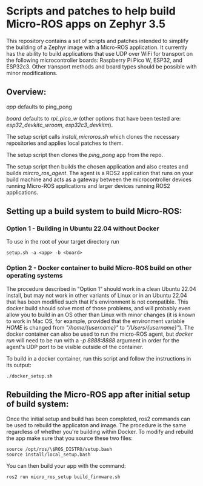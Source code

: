 # Scripts and patches to help build Micro-ROS apps on Zephyr 3.5
This repository contains a set of scripts and patches intended to simplify the building of a Zephyr image with a Micro-ROS application. It currently has the ability to build applications that use UDP over WiFi for transport on the following microcontroller boards: Raspberry Pi Pico W, ESP32, and ESP32c3. Other transport methods and board types should be possible with minor modifications.

## Overview:
_app_ defaults to ping_pong

_board_ defaults to _rpi_pico_w_ (other options that have been tested are: _esp32_devkitc_wroom_, _esp32c3_devkitm_).

The setup script calls _install_microros.sh_ which clones the necessary repositories and applies local patches to them.

The setup script then clones the _ping_pong_ app from the repo. 

The setup script then builds the chosen application and also creates and builds _mircro_ros_agent_. The agent is a ROS2 application that runs on your build machine and acts as a gateway between the microcontroller devices running Micro-ROS applications and larger devices running ROS2 applications.

## Setting up a build system to build Micro-ROS:

### Option 1 - Building in Ubuntu 22.04 without Docker
To use in the root of your target directory run
```
setup.sh -a <app> -b <board>
```

### Option 2 - Docker container to build Micro-ROS build on other operating systems
The procedure described in "Option 1" should work in a clean Ubuntu 22.04 install, but may not work in other variants of Linux or in an Ubuntu 22.04 that has been modified such that it's environment is not compatible. This docker build should solve most of those problems, and will probably even allow you to build in an OS other than Linux with minor changes (it is known to work in Mac OS, for example, provided that the environment variable _HOME_ is changed from _"/home/{username}"_ to _"/Users/{username}"_). The docker container can also be used to run the micro-ROS agent, but _docker run_ will need to be run with a _-p 8888:8888_ argument in order for the agent's UDP port to be visible outside of the container.

To build in a docker container, run this script and follow the instructions in its output:
```
./docker_setup.sh
```

## Rebuilding the Micro-ROS app after initial setup of build system:
Once the initial setup and build has been completed, ros2 commands can be used to rebuild the applicaton and image. The procedure is the same regardless of whether you're building within Docker. To modify and rebuild the app make sure that you source these two files:
```
source /opt/ros/\$ROS_DISTRO/setup.bash
source install/local_setup.bash
```
You can then build your app with the command:
```
ros2 run micro_ros_setup build_firmware.sh
```
